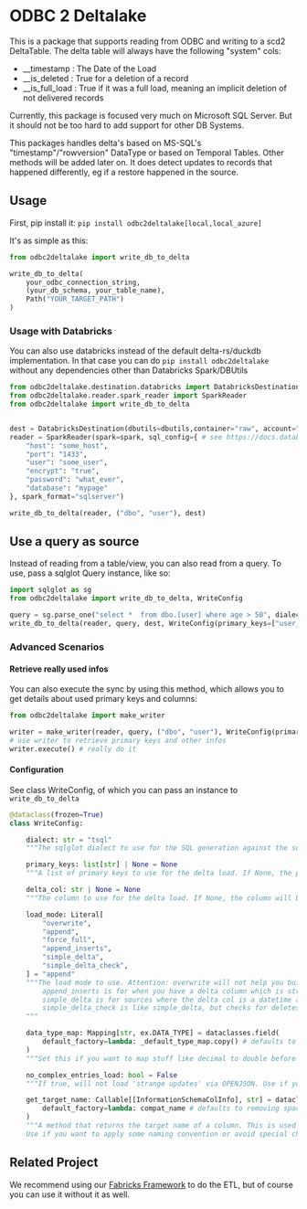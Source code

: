 # ODBC 2 Deltalake

This is a package that supports reading from ODBC and writing to a scd2 DeltaTable. The delta table will always have the following "system" cols:

- \_\_timestamp : The Date of the Load
- \_\_is_deleted : True for a deletion of a record
- \_\_is_full_load : True if it was a full load, meaning an implicit deletion of not delivered records

Currently, this package is focused very much on Microsoft SQL Server. But it should not be too hard to add support for other DB Systems.

This packages handles delta's based on MS-SQL's "timestamp"/"rowversion" DataType or based on Temporal Tables. Other methods will be added later on. It does detect updates to records
that happened differently, eg if a restore happened in the source.

## Usage

First, pip install it:
`pip install odbc2deltalake[local,local_azure]`

It's as simple as this:

```python
from odbc2deltalake import write_db_to_delta

write_db_to_delta(
    your_odbc_connection_string,
    (your_db_schema, your_table_name),
    Path("YOUR_TARGET_PATH")
)
```

### Usage with Databricks

You can also use databricks instead of the default delta-rs/duckdb implementation.
In that case you can do `pip install odbc2deltalake` without any dependencies other than Databricks Spark/DBUtils

```python
from odbc2deltalake.destination.databricks import DatabricksDestination
from odbc2deltalake.reader.spark_reader import SparkReader
from odbc2deltalake import write_db_to_delta


dest = DatabricksDestination(dbutils=dbutils,container="raw", account="some_account", path="raw/super_path", schema="abfss")
reader = SparkReader(spark=spark, sql_config={ # see https://docs.databricks.com/en/connect/external-systems/sql-server.html
    "host": "some_host",
    "port": "1433",
    "user": "some_user",
    "encrypt": "true",
    "password": "what_ever",
    "database": "mypage"
}, spark_format="sqlserver")

write_db_to_delta(reader, ("dbo", "user"), dest)
```

## Use a query as source

Instead of reading from a table/view, you can also read from a query. To use, pass a sqlglot Query instance, like so:

```python
import sqlglot as sg
from odbc2deltalake import write_db_to_delta, WriteConfig

query = sg.parse_one("select *  from dbo.[user] where age > 50", dialect="tsql") # sync only a subset
write_db_to_delta(reader, query, dest, WriteConfig(primary_keys=["user_id"]))

```

### Advanced Scenarios

#### Retrieve really used infos

You can also execute the sync by using this method, which allows you to get details about used primary keys and columns:

```python
from odbc2deltalake import make_writer

writer = make_writer(reader, query, ("dbo", "user"), WriteConfig(primary_keys=["user_id"]))
# use writer to retrieve primary keys and other infos
writer.execute() # really do it

```

#### Configuration

See class WriteConfig, of which you can pass an instance to `write_db_to_delta`

```python
@dataclass(frozen=True)
class WriteConfig:

    dialect: str = "tsql"
    """The sqlglot dialect to use for the SQL generation against the source"""

    primary_keys: list[str] | None = None
    """A list of primary keys to use for the delta load. If None, the primary keys will be determined from the source"""

    delta_col: str | None = None
    """The column to use for the delta load. If None, the column will be determined from the source. Should be mostly increasing to make load efficient"""

    load_mode: Literal[
        "overwrite",
        "append",
        "force_full",
        "append_inserts",
        "simple_delta",
        "simple_delta_check",
    ] = "append"
    """The load mode to use. Attention: overwrite will not help you build scd2, the history is in the delta table only
        append_inserts is for when you have a delta column which is strictly increasing and you want to append new rows only. No deletes of rows. might be good for logs
        simple_delta is for sources where the delta col is a datetime and you can be sure that there are no deletes or additional updates
        simple_delta_check is like simple_delta, but checks for deletes if the count does not match. Only use if you do not expect frequent deletes, as it will do simple_delta AND delta if there are deletes, which is slower than delta
    """

    data_type_map: Mapping[str, ex.DATA_TYPE] = dataclasses.field(
        default_factory=lambda: _default_type_map.copy() # defaults to some simple sql server related maps
    )
    """Set this if you want to map stuff like decimal to double before writing to delta. We recommend doing so later in ETL usually"""

    no_complex_entries_load: bool = False
    """If true, will not load 'strange updates' via OPENJSON. Use if your db does not support OPENJSON or you're fine to get some additional updates in order to reduce complexity"""

    get_target_name: Callable[[InformationSchemaColInfo], str] = dataclasses.field(
        default_factory=lambda: compat_name # defaults to removing spaces and other characters not liked by spark
    )
    """A method that returns the target name of a column. This is used to map the source column names to the target column names.
    Use if you want to apply some naming convention or avoid special characters in the target. """

```

## Related Project

We recommend using our [Fabricks Framework](https://github.com/fabricks-framework/fabricks) to do the ETL, but of course you can use it without it as well. 
